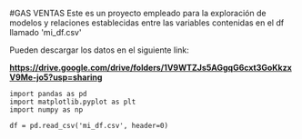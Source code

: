 #GAS VENTAS
Este es un proyecto empleado para la exploración de modelos y relaciones establecidas entre las variables contenidas en el df llamado 'mi_df.csv'

Pueden descargar los datos en el siguiente link:

**https://drive.google.com/drive/folders/1V9WTZJs5AGgqG6cxt3GoKkzxV9Me-jo5?usp=sharing**


```P
import pandas as pd
import matplotlib.pyplot as plt
import numpy as np
```

```P
df = pd.read_csv('mi_df.csv', header=0)
```
